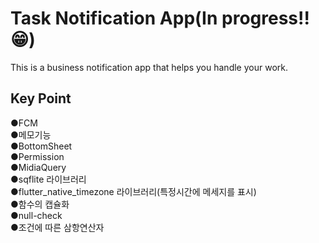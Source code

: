 # Task Notification App(In progress!!😁)

This is a business notification app that helps you handle your work.

## Key Point

●FCM \
●메모기능 \
●BottomSheet\
●Permission\
●MidiaQuery\
●sqflite 라이브러리\
●flutter_native_timezone 라이브러리(특정시간에 메세지를 표시)\
●함수의 캡슐화\
●null-check\
●조건에 따른 삼항연산자
